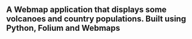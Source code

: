 ## A Webmap application that displays some volcanoes and country populations. Built using Python, Folium and Webmaps